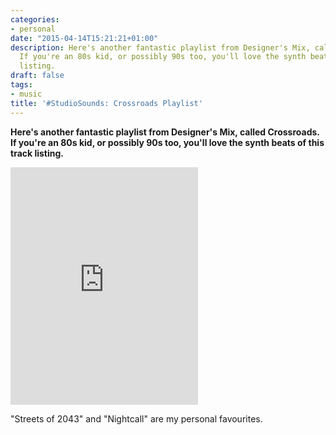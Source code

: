 ```yaml
---
categories:
- personal
date: "2015-04-14T15:21:21+01:00"
description: Here's another fantastic playlist from Designer's Mix, called Crossroads.
  If you're an 80s kid, or possibly 90s too, you'll love the synth beats of this track
  listing.
draft: false
tags:
- music
title: '#StudioSounds: Crossroads Playlist'
---
```


**Here's another fantastic playlist from Designer's Mix, called Crossroads. If you're an 80s kid, or possibly 90s too, you'll love the synth beats of this track listing.**

<iframe src="https://embed.spotify.com/?uri=spotify:user:kreativoperativ:playlist:6yvA71kH613Z7L0leUancW" width="300" height="380" frameborder="0" allowtransparency="true"></iframe>

"Streets of 2043" and "Nightcall" are my personal favourites.
